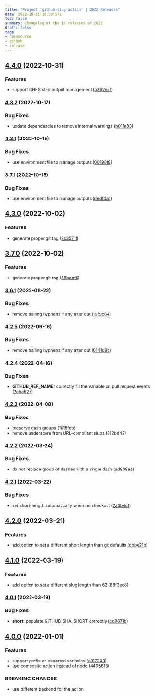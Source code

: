 ```yaml
---
title: "Project 'github-slug-action' | 2022 Releases"
date: 2022-10-31T18:59:57Z
toc: false
summary: Changelog of the 16 releases of 2022
draft: false
tags:
- opensource
- github
- release
---
```

## [4.4.0](https://github.com/rlespinasse/github-slug-action/compare/v4.3.2...v4.4.0) (2022-10-31)


### Features

* support GHES step output management ([a362e5f](https://github.com/rlespinasse/github-slug-action/commit/a362e5fb42057a3a23a62218b050838f1bacca5d))



### [4.3.2](https://github.com/rlespinasse/github-slug-action/compare/v4.3.1...v4.3.2) (2022-10-17)


### Bug Fixes

* update dependencies to remove internal warnings ([b011e83](https://github.com/rlespinasse/github-slug-action/commit/b011e83cf8cb29e22dda828db30586691ae164e4))



### [4.3.1](https://github.com/rlespinasse/github-slug-action/compare/v4.3.0...v4.3.1) (2022-10-15)


### Bug Fixes

* use environment file to manage outputs ([00198f8](https://github.com/rlespinasse/github-slug-action/commit/00198f89920d4454e37e4b27af2b7a8eba79c530))



### [3.7.1](https://github.com/rlespinasse/github-slug-action/compare/v3.7.0...v3.7.1) (2022-10-15)


### Bug Fixes

* use environment file to manage outputs ([dedf4ac](https://github.com/rlespinasse/github-slug-action/commit/dedf4ac5bbb50aeb6992c8323d2862843079f1b4))



## [4.3.0](https://github.com/rlespinasse/github-slug-action/compare/v4.2.5...v4.3.0) (2022-10-02)


### Features

* generate proper git tag ([9c3571f](https://github.com/rlespinasse/github-slug-action/commit/9c3571fd3dba541bfdaebc001482a49a1c1f136a))



## [3.7.0](https://github.com/rlespinasse/github-slug-action/compare/v3.6.1...v3.7.0) (2022-10-02)


### Features

* generate proper git tag ([68babf6](https://github.com/rlespinasse/github-slug-action/commit/68babf69b34f4c4b556ea350616c5408d627937e))



### [3.6.1](https://github.com/rlespinasse/github-slug-action/compare/3.6.0...3.6.1) (2022-08-22)


### Bug Fixes

* remove trailing hyphens if any after cut ([19f9c84](https://github.com/rlespinasse/github-slug-action/commit/19f9c84ac61b17071a3cfc4ae984ac0e2ba1cdae))



### [4.2.5](https://github.com/rlespinasse/github-slug-action/compare/4.2.4...4.2.5) (2022-06-16)


### Bug Fixes

* remove trailing hyphens if any after cut ([0141d9b](https://github.com/rlespinasse/github-slug-action/commit/0141d9b38d1f21c3b3de63229e20b7b0ad7ef0f4))



### [4.2.4](https://github.com/rlespinasse/github-slug-action/compare/4.2.3...4.2.4) (2022-04-16)


### Bug Fixes

* **GITHUB_REF_NAME:** correctly fill the variable on pull request events ([2c5a627](https://github.com/rlespinasse/github-slug-action/commit/2c5a6278614844fde520a26c2b4d2f0ff93211bb))



### [4.2.3](https://github.com/rlespinasse/github-slug-action/compare/4.2.2...4.2.3) (2022-04-08)


### Bug Fixes

* preserve dash groups ([1615fcb](https://github.com/rlespinasse/github-slug-action/commit/1615fcb48b5315152b3733b7bed1a9f5dfada6e3))
* remove underscore from URL-compliant slugs ([812bd42](https://github.com/rlespinasse/github-slug-action/commit/812bd42f949c47e86a2d7402403fbaf32a2f8abb))



### [4.2.2](https://github.com/rlespinasse/github-slug-action/compare/4.2.1...4.2.2) (2022-03-24)


### Bug Fixes

* do not replace group of dashes with a single dash ([ad808ea](https://github.com/rlespinasse/github-slug-action/commit/ad808ea8b29ef8666287403953bec2f1607dfb97))



### [4.2.1](https://github.com/rlespinasse/github-slug-action/compare/4.2.0...4.2.1) (2022-03-22)


### Bug Fixes

* set short-length automatically when no checkout ([7a3b4c1](https://github.com/rlespinasse/github-slug-action/commit/7a3b4c1766ad8e6d23ab37d33417392509ff84e2))



## [4.2.0](https://github.com/rlespinasse/github-slug-action/compare/4.1.0...4.2.0) (2022-03-21)


### Features

* add option to set a different short length than git defaults ([dbbe21b](https://github.com/rlespinasse/github-slug-action/commit/dbbe21b72b96929fe6e67275c332f43599b31274))



## [4.1.0](https://github.com/rlespinasse/github-slug-action/compare/4.0.1...4.1.0) (2022-03-19)


### Features

* add option to set a different slug length than 63 ([88f3ee8](https://github.com/rlespinasse/github-slug-action/commit/88f3ee8f6f5d1955de92f1fe2fdb301fd40207c6))



### [4.0.1](https://github.com/rlespinasse/github-slug-action/compare/4.0.0...4.0.1) (2022-03-19)


### Bug Fixes

* **short:** populate GITHUB_SHA_SHORT correctly ([cd9871b](https://github.com/rlespinasse/github-slug-action/commit/cd9871b66e11e9562e3f72469772fe100be4c95a))



## [4.0.0](https://github.com/rlespinasse/github-slug-action/compare/3.6.0...4.0.0) (2022-01-01)


### Features

* support prefix on exported variables ([e917203](https://github.com/rlespinasse/github-slug-action/commit/e91720375fabdc429de28c07771ae4c5c45bf474))
* use composite action instead of node ([4405613](https://github.com/rlespinasse/github-slug-action/commit/4405613430a36050b4b8f92bc56482ca7ad87417))


### BREAKING CHANGES

* use different backend for the action



